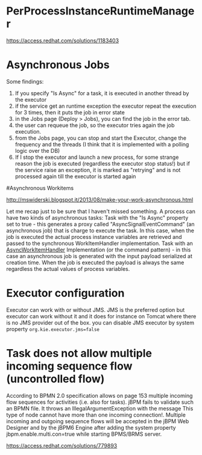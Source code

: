 # PerProcessInstanceRuntimeManager

https://access.redhat.com/solutions/1183403

# Asynchronous Jobs

Some findings:

1. If you specify "Is Async" for a task, it is executed in another thread by the executor
2. if the service get an runtime exception the executor repeat the execution for 3 times, then it puts the job in error state
3. in the Jobs page (Deploy > Jobs), you can find the job in the error tab.
4. the user can requeue the job, so the executor tries again the job execution.
5. from the Jobs page, you can stop and start the Executor, change the frequency and the threads (I think that it is implemented with a polling logic over the DB)
6. If I stop the executor and launch a new process, for some strange reason the job is executed (regardless the executor stop status!) but if the service raise an exception, it is marked as "retrying" and is not processed again till the executor is started again

#Asynchronous Workitems

http://mswiderski.blogspot.it/2013/08/make-your-work-asynchronous.html

Let me recap just to be sure that I haven't missed something.
A process can have two kinds of asynchronous tasks:
Task with the "Is Async" property set to true - this generates a proxy called "AsyncSignalEventCommand" (an asynchronous job) that is charge to execute the task. In this case, when the job is executed the actual process instance variables are retrieved and passed to the synchronous WorkItemHandler implementation.
Task with an [AsyncWorkItemHandler][1] Implementation (or the command pattern) - in this case an asynchronous job is generated with the input payload serialized at creation time. When the job is executed the payload is always the same regardless the actual values of process variables.

# Executor configuration
Executor can work with or without JMS.
JMS is the preferred option but executor can work without it and it does for instance on Tomcat where there is no JMS provider out of the box.
you can disable JMS executor by system property `org.kie.executor.jms=false`

# Task does not allow multiple incoming sequence flow (uncontrolled flow)

According to BPMN 2.0 specification allows on page 153 multiple incoming flow sequences for activities (i.e. also for tasks). jBPM fails to validate such an BPMN file. It throws an IllegalArgumentException with the message This type of node cannot have more than one incoming connection!.
Multiple incoming and outgoing sequence flows will be accepted in the jBPM Web Designer and by the jBPM6 Engine after adding the system property jbpm.enable.multi.con=true while starting BPMS/BRMS server.

https://access.redhat.com/solutions/779893

[1]: https://github.com/droolsjbpm/jbpm/blob/master/jbpm-services/jbpm-executor/src/main/java/org/jbpm/executor/impl/wih/AsyncWorkItemHandler.java
